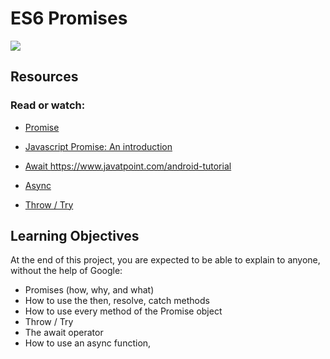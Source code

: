 # ES6 Promises
<img src = "./images/promise.jpeg"/>

## Resources
### Read or watch:

* <a href = "https://developer.mozilla.org/en-US/docs/Web/JavaScript/Reference/Global_Objects/Promise"> Promise </a>


* <a href = "https://web.dev/promises/"> Javascript Promise: An introduction </a>


* <a href = "https://developer.mozilla.org/en-US/docs/Web/JavaScript/Reference/Operators/await"> Await </a>
https://www.javatpoint.com/android-tutorial

* <a href = "https://developer.mozilla.org/en-US/docs/Web/JavaScript/Reference/Statements/async_function"> Async </a>

* <a href = "https://developer.mozilla.org/en-US/docs/Web/JavaScript/Reference/Statements/throw"> Throw / Try </a>



## Learning Objectives

At the end of this project, you are expected to be able to explain to anyone, without the help of Google:


* Promises (how, why, and what)
* How to use the then, resolve, catch methods
* How to use every method of the Promise object
* Throw / Try
* The await operator
* How to use an async function,
